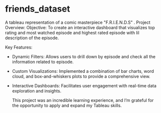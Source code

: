 # friends_dataset
A tableau representation of a comic masterpiece "F.R.I.E.N.D.S" . 
Project Overview:
Objective: To create an interactive dashboard that visualizes top rating and most watched episode and highest rated episode with lil description of the episode. 

Key Features:
- Dynamic Filters: Allows users to drill down by episode and check all the information related to episode.
- Custom Visualizations: Implemented a combination of bar charts, word cloud, and box-and-whiskers plots to provide a comprehensive view.
- Interactive Dashboards: Facilitates user engagement with real-time data exploration and insights.

  This project was an incredible learning experience, and I’m grateful for the opportunity to apply and expand my Tableau skills.
